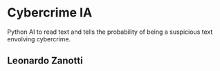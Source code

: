 # Cybercrime IA
Python AI to read text and tells the probability of being a suspicious text envolving cybercrime.

## Leonardo Zanotti